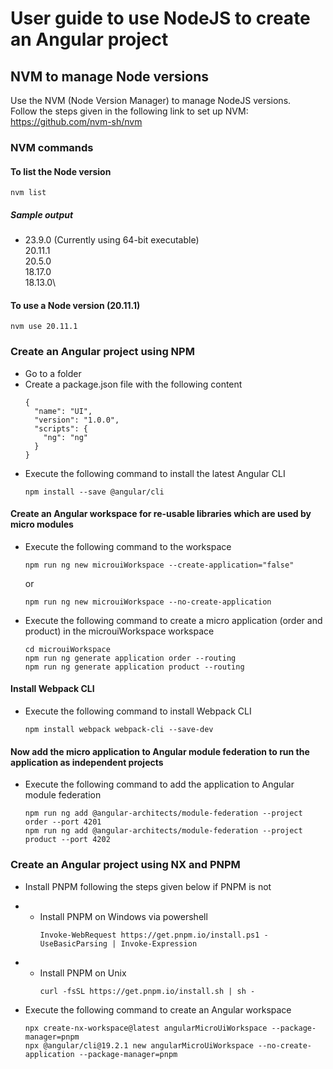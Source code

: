 # User guide to use NodeJS to create an Angular project

## NVM to manage Node versions
Use the NVM (Node Version Manager) to manage NodeJS versions.\
Follow the steps given in the following link to set up NVM:\
https://github.com/nvm-sh/nvm

### NVM commands
#### To list the Node version
```
nvm list
```
##### Sample output
* 23.9.0 (Currently using 64-bit executable)\
20.11.1\
20.5.0\
18.17.0\
18.13.0\
  
#### To use a Node version (20.11.1)
```
nvm use 20.11.1
```

### Create an Angular project using NPM
- Go to a folder
- Create a package.json file with the following content
  ```
  {
    "name": "UI",
    "version": "1.0.0",
    "scripts": {
      "ng": "ng"
    }
  }
  ```
- Execute the following command to install the latest Angular CLI
  ```
  npm install --save @angular/cli
  ```
 #### Create an Angular workspace for re-usable libraries which are used by micro modules
 - Execute the following command to the workspace
    ```
    npm run ng new microuiWorkspace --create-application="false"
    ```
    or
    ```
    npm run ng new microuiWorkspace --no-create-application
    ```
 - Execute the following command to create a micro application (order and product) in the microuiWorkspace workspace
    ```
    cd microuiWorkspace
    npm run ng generate application order --routing
    npm run ng generate application product --routing
    ```

  #### Install Webpack CLI
  - Execute the following command to install Webpack CLI
    ```
    npm install webpack webpack-cli --save-dev
    ```
  #### Now add the micro application to Angular module federation to run the application as independent projects
  - Execute the following command to add the application to Angular module federation
    ```
    npm run ng add @angular-architects/module-federation --project order --port 4201
    npm run ng add @angular-architects/module-federation --project product --port 4202
    ```

### Create an Angular project using NX and PNPM
- Install PNPM following the steps given below if PNPM is not
- - Install PNPM on Windows via powershell
    ```
    Invoke-WebRequest https://get.pnpm.io/install.ps1 -UseBasicParsing | Invoke-Expression
    ```
- - Install PNPM on Unix
    ```
    curl -fsSL https://get.pnpm.io/install.sh | sh -
    ```

- Execute the following command to create an Angular workspace
  ```
  npx create-nx-workspace@latest angularMicroUiWorkspace --package-manager=pnpm
  npx @angular/cli@19.2.1 new angularMicroUiWorkspace --no-create-application --package-manager=pnpm
  ```


